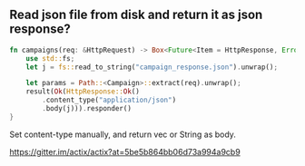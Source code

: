 ## Read json file from disk and return it as json response?

```rust
fn campaigns(req: &HttpRequest) -> Box<Future<Item = HttpResponse, Error = Error>> {
    use std::fs;
    let j = fs::read_to_string("campaign_response.json").unwrap();

    let params = Path::<Campaign>::extract(req).unwrap();
    result(Ok(HttpResponse::Ok()
        .content_type("application/json")
        .body(j))).responder()
}
```

Set content-type manually, and return vec or String as body.

https://gitter.im/actix/actix?at=5be5b864bb06d73a994a9cb9
